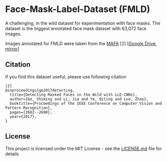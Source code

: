 # Face-Mask-Label-Dataset (FMLD)
A challenging, in the wild dataset for experimentation with face masks. The dataset is the biggest annotated face mask dataset with 63,072 face images.

Images annotated for FMLD were taken from the [MAFA](https://imsg.ac.cn/research/maskedface.html) [2] [[Google Drive](https://drive.google.com/open?id=1nbtM1n0--iZ3VVbNGhocxbnBGhMau_OG), [mirror](https://www.kaggle.com/rahulmangalampalli/mafa-data)]


## Citation
If you find this dataset useful, please use following citation
```
[2]
@inproceedings{ge2017detecting,
  title={Detecting Masked Faces in the Wild with LLE-CNNs},
  author={Ge, Shiming and Li, Jia and Ye, Qiting and Luo, Zhao},
  booktitle={Proceedings of the IEEE Conference on Computer Vision and Pattern Recognition},
  pages={2682--2690},
  year={2017},
}
```
## License
This project is licensed under the MIT License - see the [LICENSE.md](LICENSE) file for details

